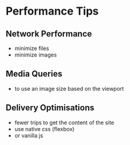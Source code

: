 # Performance Tips

## Network Performance
- minimize files
- minimize images

## Media Queries
- to use an image size based on the viewport

## Delivery Optimisations
- fewer trips to get the content of the site
- use native css (flexbox)
- or vanilla js 
